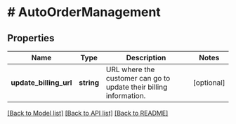 # # AutoOrderManagement

## Properties

Name | Type | Description | Notes
------------ | ------------- | ------------- | -------------
**update_billing_url** | **string** | URL where the customer can go to update their billing information. | [optional]

[[Back to Model list]](../../README.md#models) [[Back to API list]](../../README.md#endpoints) [[Back to README]](../../README.md)
